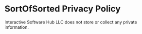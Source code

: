 # SortOfSorted Privacy Policy
Interactive Software Hub LLC does not store or collect any private information.
